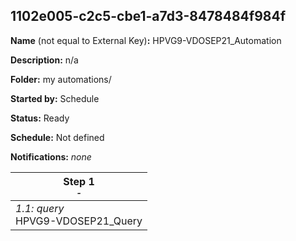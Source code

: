 ## 1102e005-c2c5-cbe1-a7d3-8478484f984f

**Name** (not equal to External Key)**:** HPVG9-VDOSEP21_Automation

**Description:** n/a

**Folder:** my automations/

**Started by:** Schedule

**Status:** Ready

**Schedule:** Not defined

**Notifications:** _none_


| Step 1<br>_<small>-</small>_ |
| --- |
| _1.1: query_<br>HPVG9-VDOSEP21_Query |
